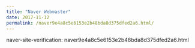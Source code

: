 ```yaml
---
title: "Naver Webmaster"
date: 2017-11-12
permalink: /naver9e4a8c5e6153e2b48bda8d375dfed2a6.html/
---
```


naver-site-verification: naver9e4a8c5e6153e2b48bda8d375dfed2a6.html

